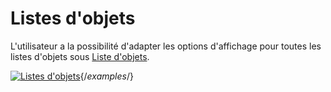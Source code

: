 # Listes d'objets

L'utilisateur a la possibilité d'adapter les options d'affichage pour toutes les listes d'objets sous [Liste d'objets](../../../../basics/object-list/index.md).

[![Listes d'objets](../../../../assets/images/en/system-administration/administration/user-settings/user-interface/1-ui.png)](../../../../assets/images/en/system-administration/administration/user-settings/user-interface/1-ui.png){/*examples*/}
